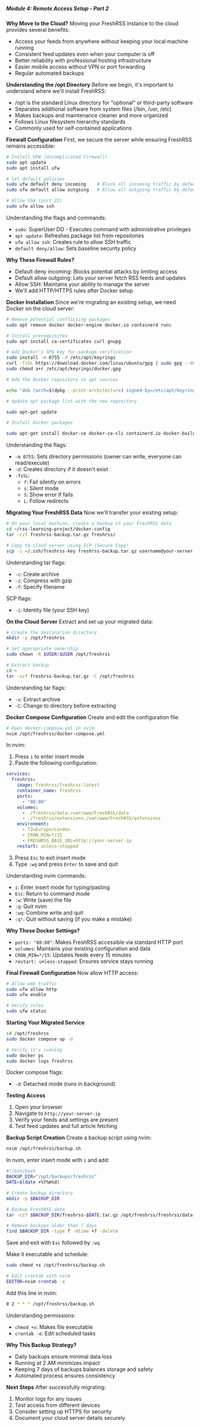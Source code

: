 ##### Module 4: Remote Access Setup - Part 2

**Why Move to the Cloud?**
Moving your FreshRSS instance to the cloud provides several benefits:
- Access your feeds from anywhere without keeping your local machine running
- Consistent feed updates even when your computer is off
- Better reliability with professional hosting infrastructure
- Easier mobile access without VPN or port forwarding
- Regular automated backups

**Understanding the /opt Directory**
Before we begin, it's important to understand where we'll install FreshRSS:
- /opt is the standard Linux directory for "optional" or third-party software
- Separates additional software from system files (/bin, /usr, /etc)
- Makes backups and maintenance cleaner and more organized
- Follows Linux filesystem hierarchy standards
- Commonly used for self-contained applications

**Firewall Configuration**
First, we secure the server while ensuring FreshRSS remains accessible:

```bash
# Install UFW (Uncomplicated Firewall)
sudo apt update
sudo apt install ufw

# Set default policies
sudo ufw default deny incoming    # Block all incoming traffic by default
sudo ufw default allow outgoing   # Allow all outgoing traffic by default

# Allow SSH (port 22)
sudo ufw allow ssh
```

Understanding the flags and commands:
- `sudo`: SuperUser DO - Executes command with administrative privileges
- `apt update`: Refreshes package list from repositories
- `ufw allow ssh`: Creates rule to allow SSH traffic
- `default deny/allow`: Sets baseline security policy

**Why These Firewall Rules?**
- Default deny incoming: Blocks potential attacks by limiting access
- Default allow outgoing: Lets your server fetch RSS feeds and updates
- Allow SSH: Maintains your ability to manage the server
- We'll add HTTP/HTTPS rules after Docker setup

**Docker Installation**
Since we're migrating an existing setup, we need Docker on the cloud server:

```bash
# Remove potential conflicting packages
sudo apt remove docker docker-engine docker.io containerd runc

# Install prerequisites
sudo apt install ca-certificates curl gnupg

# Add Docker's GPG key for package verification
sudo install -m 0755 -d /etc/apt/keyrings
curl -fsSL https://download.docker.com/linux/ubuntu/gpg | sudo gpg --dearmor -o /etc/apt/keyrings/docker.gpg
sudo chmod a+r /etc/apt/keyrings/docker.gpg

# Add the Docker repository to apt sources 

echo "deb [arch=$(dpkg --print-architecture) signed-by=/etc/apt/keyrings/docker.gpg] https://download.docker.com/linux/ubuntu $(lsb_release -cs) stable" | sudo tee /etc/apt/sources.list.d/docker.list > /dev/null

# Update apt package list with the new repository 

sudo apt-get update 

# Install Docker packages 

sudo apt-get install docker-ce docker-ce-cli containerd.io docker-buildx-plugin docker-compose-plugin
```

Understanding the flags:
- `-m 0755`: Sets directory permissions (owner can write, everyone can read/execute)
- `-d`: Creates directory if it doesn't exist
- `-fsSL`: 
  - `f`: Fail silently on errors
  - `s`: Silent mode
  - `S`: Show error if fails
  - `L`: Follow redirects

**Migrating Your FreshRSS Data**
Now we'll transfer your existing setup:

```bash
# On your local machine, create a backup of your FreshRSS data
cd ~/rss-learning-project/docker-config
tar -czf freshrss-backup.tar.gz freshrss/

# Copy to cloud server using SCP (Secure Copy)
scp -i ~/.ssh/freshrss-key freshrss-backup.tar.gz username@your-server-ip:/home/username/
```

Understanding tar flags:
- `-c`: Create archive
- `-z`: Compress with gzip
- `-f`: Specify filename

SCP flags:
- `-i`: Identity file (your SSH key)

**On the Cloud Server**
Extract and set up your migrated data:

```bash
# Create the destination directory
mkdir -p /opt/freshrss

# Set appropriate ownership
sudo chown -R $USER:$USER /opt/freshrss

# Extract backup
cd ~
tar -xzf freshrss-backup.tar.gz -C /opt/freshrss
```

Understanding tar flags:
- `-x`: Extract archive
- `-C`: Change to directory before extracting

**Docker Compose Configuration**
Create and edit the configuration file:

```bash
# Open docker-compose.yml in nvim
nvim /opt/freshrss/docker-compose.yml
```

In nvim:
1. Press `i` to enter insert mode
2. Paste the following configuration:

```yaml
services:
  freshrss:
    image: freshrss/freshrss:latest
    container_name: freshrss
    ports:
      - "80:80"
    volumes:
      - ./freshrss/data:/var/www/FreshRSS/data
      - ./freshrss/extensions:/var/www/FreshRSS/extensions
    environment:
      - TZ=Europe/London
      - CRON_MIN=*/15
      - FRESHRSS_BASE_URL=http://your-server-ip
    restart: unless-stopped
```

3. Press `Esc` to exit insert mode
4. Type `:wq` and press `Enter` to save and quit

Understanding nvim commands:
- `i`: Enter insert mode for typing/pasting
- `Esc`: Return to command mode
- `:w`: Write (save) the file
- `:q`: Quit nvim
- `:wq`: Combine write and quit
- `:q!`: Quit without saving (if you make a mistake)

**Why These Docker Settings?**
- `ports: "80:80"`: Makes FreshRSS accessible via standard HTTP port
- `volumes`: Maintains your existing configuration and data
- `CRON_MIN=*/15`: Updates feeds every 15 minutes
- `restart: unless-stopped`: Ensures service stays running

**Final Firewall Configuration**
Now allow HTTP access:

```bash
# Allow web traffic
sudo ufw allow http
sudo ufw enable

# Verify rules
sudo ufw status
```

**Starting Your Migrated Service**
```bash
cd /opt/freshrss
sudo docker compose up -d

# Verify it's running
sudo docker ps
sudo docker logs freshrss
```

Docker compose flags:
- `-d`: Detached mode (runs in background)

**Testing Access**
1. Open your browser
2. Navigate to `http://your-server-ip`
3. Verify your feeds and settings are present
4. Test feed updates and full article fetching

**Backup Script Creation**
Create a backup script using nvim:

```bash
nvim /opt/freshrss/backup.sh
```

In nvim, enter insert mode with `i` and add:

```bash
#!/bin/bash
BACKUP_DIR="/opt/backups/freshrss"
DATE=$(date +%Y%m%d)

# Create backup directory
mkdir -p $BACKUP_DIR

# Backup FreshRSS data
tar -czf $BACKUP_DIR/freshrss-$DATE.tar.gz /opt/freshrss/freshrss/data

# Remove backups older than 7 days
find $BACKUP_DIR -type f -mtime +7 -delete
```

Save and exit with `Esc` followed by `:wq`

Make it executable and schedule:
```bash
sudo chmod +x /opt/freshrss/backup.sh

# Edit crontab with nvim
EDITOR=nvim crontab -e
```

Add this line in nvim:
```bash
0 2 * * * /opt/freshrss/backup.sh
```

Understanding permissions:
- `chmod +x`: Makes file executable
- `crontab -e`: Edit scheduled tasks

**Why This Backup Strategy?**
- Daily backups ensure minimal data loss
- Running at 2 AM minimizes impact
- Keeping 7 days of backups balances storage and safety
- Automated process ensures consistency

**Next Steps**
After successfully migrating:
1. Monitor logs for any issues
2. Test access from different devices
3. Consider setting up HTTPS for security
4. Document your cloud server details securely
